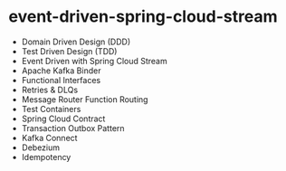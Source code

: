 # event-driven-spring-cloud-stream

- Domain Driven Design (DDD)
- Test Driven Design (TDD)
- Event Driven with Spring Cloud Stream
- Apache Kafka Binder
- Functional Interfaces
- Retries & DLQs
- Message Router Function Routing
- Test Containers
- Spring Cloud Contract
- Transaction Outbox Pattern
- Kafka Connect
- Debezium
- Idempotency